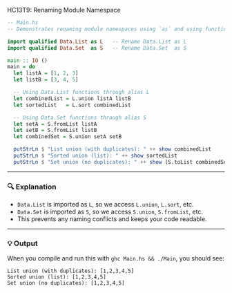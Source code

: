 HC13T9: Renaming Module Namespace

```haskell
-- Main.hs
-- Demonstrates renaming module namespaces using `as` and using functions from both

import qualified Data.List as L   -- Rename Data.List as L
import qualified Data.Set  as S   -- Rename Data.Set  as S

main :: IO ()
main = do
  let listA = [1, 2, 3]
  let listB = [3, 4, 5]

  -- Using Data.List functions through alias L
  let combinedList = L.union listA listB
  let sortedList   = L.sort combinedList

  -- Using Data.Set functions through alias S
  let setA = S.fromList listA
  let setB = S.fromList listB
  let combinedSet = S.union setA setB

  putStrLn $ "List union (with duplicates): " ++ show combinedList
  putStrLn $ "Sorted union (list): " ++ show sortedList
  putStrLn $ "Set union (no duplicates): " ++ show (S.toList combinedSet)
```

---

### 🔍 Explanation

* `Data.List` is imported as `L`, so we access `L.union`, `L.sort`, etc.
* `Data.Set` is imported as `S`, so we access `S.union`, `S.fromList`, etc.
* This prevents any naming conflicts and keeps your code readable.

---

### 💡 Output

When you compile and run this with `ghc Main.hs && ./Main`, you should see:

```
List union (with duplicates): [1,2,3,4,5]
Sorted union (list): [1,2,3,4,5]
Set union (no duplicates): [1,2,3,4,5]
```
